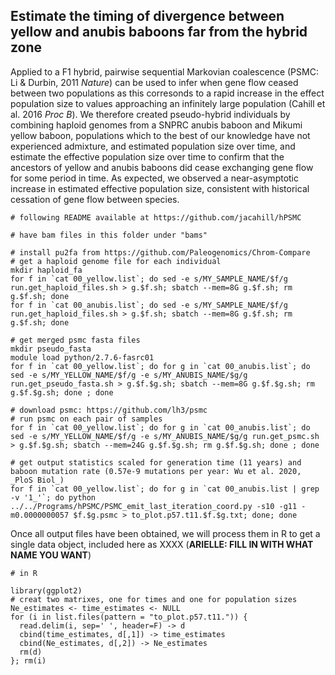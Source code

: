 

## Estimate the timing of divergence between yellow and anubis baboons far from the hybrid zone

Applied to a F1 hybrid, pairwise sequential Markovian coalescence (PSMC: Li & Durbin, 2011 _Nature_) can be used to infer when gene flow ceased between two populations as this corresonds to a rapid increase in the effect population size to values approaching an infinitely large population (Cahill et al. 2016 _Proc B_). We therefore created pseudo-hybrid individuals by combining haploid genomes from a SNPRC anubis baboon and Mikumi yellow baboon, populations which to the best of our knowledge have not experienced admixture, and estimated population size over time, and estimate the effective population size over time to confirm that the ancestors of yellow and anubis baboons did cease exchanging gene flow for some period in time. As expected, we observed a near-asymptotic increase in estimated effective population size, consistent with historical cessation of gene flow between species. 

```console 
# following README available at https://github.com/jacahill/hPSMC

# have bam files in this folder under "bams"

# install pu2fa from https://github.com/Paleogenomics/Chrom-Compare
# get a haploid genome file for each individual
mkdir haploid_fa
for f in `cat 00_yellow.list`; do sed -e s/MY_SAMPLE_NAME/$f/g run.get_haploid_files.sh > g.$f.sh; sbatch --mem=8G g.$f.sh; rm g.$f.sh; done 
for f in `cat 00_anubis.list`; do sed -e s/MY_SAMPLE_NAME/$f/g run.get_haploid_files.sh > g.$f.sh; sbatch --mem=8G g.$f.sh; rm g.$f.sh; done 

# get merged psmc fasta files 
mkdir pseudo_fasta
module load python/2.7.6-fasrc01
for f in `cat 00_yellow.list`; do for g in `cat 00_anubis.list`; do sed -e s/MY_YELLOW_NAME/$f/g -e s/MY_ANUBIS_NAME/$g/g run.get_pseudo_fasta.sh > g.$f.$g.sh; sbatch --mem=8G g.$f.$g.sh; rm g.$f.$g.sh; done ; done 

# download psmc: https://github.com/lh3/psmc
# run psmc on each pair of samples
for f in `cat 00_yellow.list`; do for g in `cat 00_anubis.list`; do sed -e s/MY_YELLOW_NAME/$f/g -e s/MY_ANUBIS_NAME/$g/g run.get_psmc.sh > g.$f.$g.sh; sbatch --mem=24G g.$f.$g.sh; rm g.$f.$g.sh; done ; done

# get output statistics scaled for generation time (11 years) and baboon mutation rate (0.57e-9 mutations per year: Wu et al. 2020, _PloS Biol_)
for f in `cat 00_yellow.list`; do for g in `cat 00_anubis.list | grep -v '1_'`; do python ../../Programs/hPSMC/PSMC_emit_last_iteration_coord.py -s10 -g11 -m0.0000000057 $f.$g.psmc > to_plot.p57.t11.$f.$g.txt; done; done 

```

Once all output files have been obtained, we will process them in R to get a single data object, included here as XXXX (**ARIELLE: FILL IN WITH WHAT NAME YOU WANT**) 

```console
# in R

library(ggplot2)
# creat two matrixes, one for times and one for population sizes
Ne_estimates <- time_estimates <- NULL
for (i in list.files(pattern = "to_plot.p57.t11.")) {
  read.delim(i, sep=' ', header=F) -> d
  cbind(time_estimates, d[,1]) -> time_estimates
  cbind(Ne_estimates, d[,2]) -> Ne_estimates
  rm(d)
}; rm(i)


```


